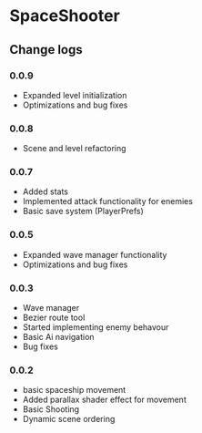 # SpaceShooter

## Change logs

### 0.0.9
- Expanded level initialization
- Optimizations and bug fixes

### 0.0.8
- Scene and level refactoring

### 0.0.7
- Added stats
- Implemented attack functionality for enemies
- Basic save system (PlayerPrefs)

### 0.0.5
- Expanded wave manager functionality
- Optimizations and bug fixes

### 0.0.3
- Wave manager
- Bezier route tool
- Started implementing enemy behavour
- Basic Ai navigation
- Bug fixes

### 0.0.2
- basic spaceship movement
- Added parallax shader effect for movement
- Basic Shooting
- Dynamic scene ordering
